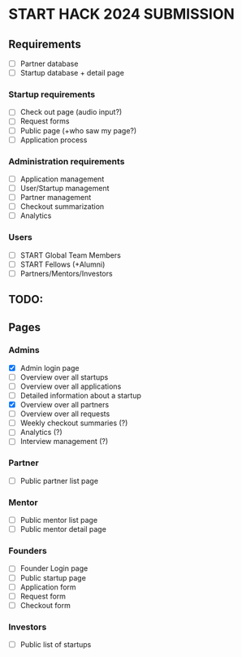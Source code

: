 # START HACK 2024 SUBMISSION

## Requirements

- [ ] Partner database
- [ ] Startup database + detail page

### Startup requirements

- [ ] Check out page (audio input?)
- [ ] Request forms
- [ ] Public page (+who saw my page?)
- [ ] Application process

### Administration requirements

- [ ] Application management
- [ ] User/Startup management
- [ ] Partner management
- [ ] Checkout summarization
- [ ] Analytics

### Users

- [ ] START Global Team Members
- [ ] START Fellows (+Alumni)
- [ ] Partners/Mentors/Investors

## TODO:

## Pages

### Admins

- [x] Admin login page
- [ ] Overview over all startups
- [ ] Overview over all applications
- [ ] Detailed information about a startup
- [x] Overview over all partners
- [ ] Overview over all requests
- [ ] Weekly checkout summaries (?)
- [ ] Analytics (?)
- [ ] Interview management (?)

### Partner

- [ ] Public partner list page

### Mentor

- [ ] Public mentor list page
- [ ] Public mentor detail page

### Founders

- [ ] Founder Login page
- [ ] Public startup page
- [ ] Application form
- [ ] Request form
- [ ] Checkout form

### Investors

- [ ] Public list of startups
